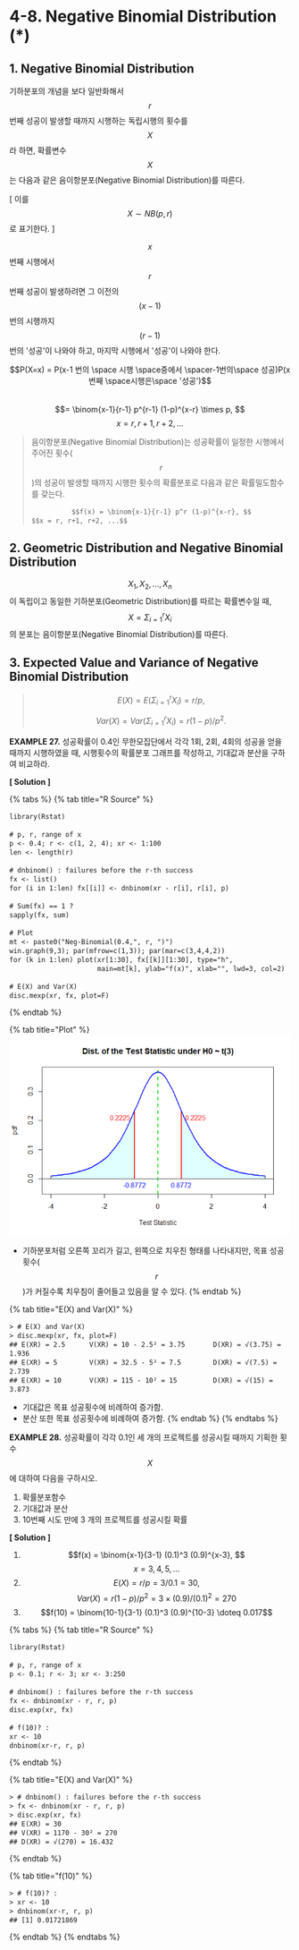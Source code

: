 # 4-8. Negative Binomial Distribution \(\*\)

## 1. Negative Binomial Distribution

기하분포의 개념을 보다 일반화해서 $$r$$ 번째 성공이 발생할 때까지 시행하는 독립시행의 횟수를 $$X$$ 라 하면, 확률변수 $$X$$는 다음과 같은 음이항분포\(Negative Binomial Distribution\)를 따른다. 

 \[ 이를 $$X \sim NB(p, r)$$ 로 표기한다. \]

$$x$$번째 시행에서 $$r$$번째 성공이 발생하려면 그 이전의 $$(x-1) $$ 번의 시행까지 $$(r-1)$$번의 '성공'이 나와야 하고, 마지막 시행에서 '성공'이 나와야 한다. 

$$P(X=x) = P(x-1 번의 \space 시행 \space중에서 \spacer-1번의\space 성공)P(x번째 \space시행은\space  '성공')$$   
                      $$= \binom{x-1}{r-1} p^{r-1} (1-p)^{x-r} \times p, $$       $$x = r, r+1, r+2, ...$$ 

     

> 음이항분포\(Negative Binomial Distribution\)는 성공확률이  일정한 시행에서 주어진 횟수\($$r$$\)의 성공이 발생할 때까지 시행한 횟수의 확률분포로 다음과 같은 확률밀도함수를 갖는다.
>
>               $$f(x) = \binom{x-1}{r-1} p^r (1-p)^{x-r}, $$         $$x = r, r+1, r+2, ...$$



## 2. Geometric Distribution and Negative Binomial Distribution

$$X_1, X_2, ..., X_n$$ 이 독립이고 동일한 기하분포\(Geometric Distribution\)를 따르는 확률변수일 때,  $$X = \Sigma _{i=1}^{r}X_i$$ 의 분포는 음이항분포\(Negative Binomial Distribution\)를 따른다. 



## 3. Expected Value and Variance of Negative Binomial Distribution

> $$E(X) =  E(\Sigma _{i=1}^{r}X_i) = r/p, $$ 
>
> $$Var(X) = Var(\Sigma _{i=1}^{r}X_i) = r(1-p) / p^2.$$



**EXAMPLE 27.** 성공확률이 0.4인 무한모집단에서 각각 1회, 2회, 4회의 성공을 얻을 때까지 시행하였을 때, 시행횟수의 확률분포 그래프를 작성하고, 기대값과 분산을 구하여 비교하라.

**\[ Solution \]**

{% tabs %}
{% tab title="R Source" %}
```text
library(Rstat)

# p, r, range of x
p <- 0.4; r <- c(1, 2, 4); xr <- 1:100
len <- length(r)

# dnbinom() : failures before the r-th success
fx <- list()
for (i in 1:len) fx[[i]] <- dnbinom(xr - r[i], r[i], p)

# Sum(fx) == 1 ?
sapply(fx, sum)

# Plot
mt <- paste0("Neg-Binomial(0.4,", r, ")")
win.graph(9,3); par(mfrow=c(1,3)); par(mar=c(3,4,4,2))
for (k in 1:len) plot(xr[1:30], fx[[k]][1:30], type="h", 
                      main=mt[k], ylab="f(x)", xlab="", lwd=3, col=2)

# E(X) and Var(X)
disc.mexp(xr, fx, plot=F)
```
{% endtab %}

{% tab title="Plot" %}
![](../.gitbook/assets/image%20%28114%29.png)

* 기하분포처럼 오른쪽 꼬리가 길고, 왼쪽으로 치우친 형태를 나타내지만, 목표 성공횟수\( $$r$$ \)가 커질수록 치우침이 줄어들고 있음을 알 수 있다.
{% endtab %}

{% tab title="E\(X\) and Var\(X\)" %}
```text
> # E(X) and Var(X)
> disc.mexp(xr, fx, plot=F)
## E(XR) = 2.5      V(XR) = 10 - 2.5² = 3.75       D(XR) = √(3.75) = 1.936 
## E(XR) = 5        V(XR) = 32.5 - 5² = 7.5        D(XR) = √(7.5) = 2.739 
## E(XR) = 10       V(XR) = 115 - 10² = 15         D(XR) = √(15) = 3.873
```

* 기대값은 목표 성공횟수에 비례하여 증가함.
* 분산 또한 목표 성공횟수에 비례하여 증가함.
{% endtab %}
{% endtabs %}



**EXAMPLE 28.** 성공확률이 각각 0.1인 세 개의 프로젝트를 성공시킬 때까지 기획한 횟수 $$X$$ 에 대하여 다음을 구하시오.

1. 확률분포함수
2. 기대값과 분산
3. 10번째 시도 만에 3 개의 프로젝트를 성공시킬 확률

**\[ Solution \]**

1. $$f(x) = \binom{x-1}{3-1} (0.1)^3 (0.9)^{x-3}, $$       $$x = 3, 4, 5, ...$$ 
2.  $$E(X) =  r/p = 3/0.1 = 30, $$     $$Var(X) =r(1-p) / p^2 = 3 \times (0.9) / (0.1) ^ 2 = 270$$ 
3.   $$f(10) = \binom{10-1}{3-1} (0.1)^3 (0.9)^{10-3}  \doteq 0.017$$ 

{% tabs %}
{% tab title="R Source" %}
```text
library(Rstat)

# p, r, range of x
p <- 0.1; r <- 3; xr <- 3:250

# dnbinom() : failures before the r-th success
fx <- dnbinom(xr - r, r, p)
disc.exp(xr, fx)

# f(10)? :
xr <- 10
dnbinom(xr-r, r, p)
```
{% endtab %}

{% tab title="E\(X\) and Var\(X\)" %}
```text
> # dnbinom() : failures before the r-th success
> fx <- dnbinom(xr - r, r, p)
> disc.exp(xr, fx)
## E(XR) = 30 
## V(XR) = 1170 - 30² = 270 
## D(XR) = √(270) = 16.432
```
{% endtab %}

{% tab title="f\(10\)" %}
```text
> # f(10)? :
> xr <- 10
> dnbinom(xr-r, r, p)
## [1] 0.01721869
```
{% endtab %}
{% endtabs %}

